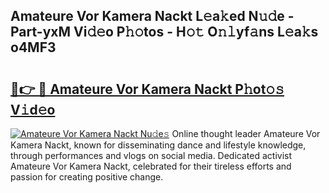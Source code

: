 ## Amateure Vor Kamera Nackt L𝚎a𝚔ed N𝚞𝚍e - Part-yxM Vi𝚍𝚎o P𝚑𝚘tos - H𝚘𝚝 O𝚗𝚕yf𝚊ns L𝚎a𝚔s o4MF3

# <h2><a href="http://kfdqen7.oniu.top/?m=Amateure+Vor+Kamera+Nackt">🔗👉 🔴 Amateure Vor Kamera Nackt P𝚑ot𝚘𝚜 V𝚒d𝚎o</a></h2>

[![Amateure Vor Kamera Nackt Nu𝚍e𝚜](https://i.imgur.com/0qMVB7G.gif)](http://kfdqen7.oniu.top/?m=Amateure+Vor+Kamera+Nackt)
Online thought leader Amateure Vor Kamera Nackt, known for disseminating dance and lifestyle knowledge, through performances and vlogs on social media. Dedicated activist Amateure Vor Kamera Nackt, celebrated for their tireless efforts and passion for creating positive change.  
